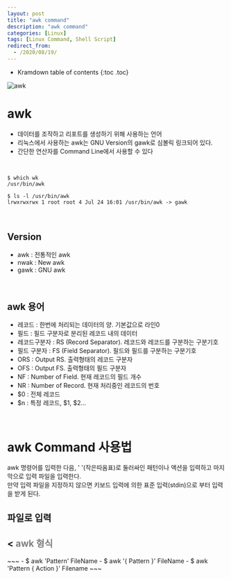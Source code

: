 ```yaml
---
layout: post
title: "awk command"
description: "awk command"
categories: [Linux]
tags: [Linux Command, Shell Script]
redirect_from:
  - /2020/08/19/
---
```


* Kramdown table of contents
{:toc .toc}



![awk](https://user-images.githubusercontent.com/69279022/90589860-0b9bac00-e21a-11ea-9814-48b7b09074e7.png)

# awk

- 데이터를 조작하고 리포트를 생성하기 위해 사용하는 언어
- 리눅스에서 사용하는 awk는 GNU Version의 gawk로 심볼릭 링크되어 있다.
- 간단한 연산자를 Command Line에서 사용할 수 있다

<br>

~~~
$ which wk   
/usr/bin/awk
~~~

~~~
$ ls -l /usr/bin/awk
lrwxrwxrwx 1 root root 4 Jul 24 16:01 /usr/bin/awk -> gawk
~~~

<br>

## Version
- awk : 전통적인 awk
- nwak : New awk
- gawk : GNU awk

<br>    
  
## awk 용어
- 레코드 : 한번에 처리되는 데이터의 양. 기본값으로 라인0
- 필드 : 필드 구분자로 분리된 레코드 내의 데이터
- 레코드구분자 : RS (Record Separator). 레코드와 레코드를 구분하는 구분기호
- 필드 구분자 : FS (Field Separator). 필드와 필드를 구분하는 구분기호
- ORS : Output RS. 출력형태의 레코드 구분자
- OFS : Output FS. 출력형태의 필드 구분자
- NF : Number of Field. 현재 레코드의 필드 개수
- NR : Number of Record. 현재 처리중인 레코드의 번호
- $0 : 전체 레코드 
- $n : 특정 레코드, $1, $2...

<br>

# awk Command 사용법

  awk 명령어를 입력한 다음, ' '(작은따옴표)로 둘러싸인 패턴이나 액션을 입력하고 마지막으로 입력 파일을 입력한다.   
  만약 입력 파일을 지정하지 않으면 키보드 입력에 의한 표준 입력(stdin)으로 부터 입력을 받게 된다.


## 파일로 입력
<h2><<span style="color:gray">  awk 형식 </h2></span>
~~~
- $ awk 'Pattern' FileName
- $ awk '{ Pattern }' FileName
- $ awk 'Pattern { Action }' Filename
~~~